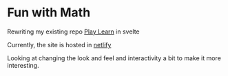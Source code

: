# Fun with Math

Rewriting my existing repo [Play Learn](https://github.com/skoodath/play-learn) in svelte

Currently, the site is hosted in [netlify](https://play-learn.netlify.app/)

Looking at changing the look and feel and interactivity a bit to make it more interesting.
